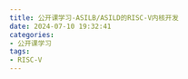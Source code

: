 ```yaml
---
title: 公开课学习-ASILB/ASILD的RISC-V内核开发
date: 2024-07-10 19:32:41
categories:
- 公开课学习
tags:
- RISC-V
---
```

